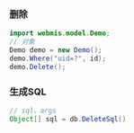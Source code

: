 ### 删除
```java
import webmis.model.Demo;
// 对象
Demo demo = new Demo();
demo.Where("uid=?", id);
demo.Delete();
```

### 生成SQL
```java
// sql、args
Object[] sql = db.DeleteSql()
```